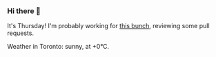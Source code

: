 ### Hi there :wave:

It's Thursday! I'm probably working for [this bunch](https://github.com/kohofinancial), reviewing some pull requests.

Weather in Toronto: sunny, at +0°C.
